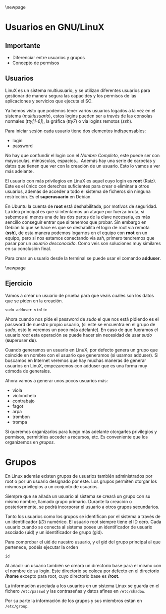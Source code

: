 \newpage
# Usuarios en GNU/LinuX

## Importante

 * Diferenciar entre usuarios y grupos
 * Concepto de permisos

## Usuarios

LinuX es un sistema multiusuario, y se utilizan diferentes usuarios para gestionar de manera segura las capacides y los permisos de las aplicaciones y servicios que ejecuta el SO.

Ya hemos visto que podemos tener varios usuarios logados a la vez en el sistema (*multiusuario*), estos logins pueden ser a través de las consolas normales (*tty[1-6]*), la gráfica (*tty7*) o via logins remotos (*ssh*).

Para iniciar sesión cada usuario tiene dos elementos indispensables:

 * login
 * password

No hay que confundir el login con el *Nombre Completo*, este puede ser con mayusculas, minúsculas, espacios...
Además hay una serie de carpetas y datos que tienen que ver con la creación de un usuario. Esto lo vamos a ver más adelante.

El usuario con más privilegios en LinuX es aquel cuyo login es **root** (Raiz). Este es el único con derechos suficientes para crear o eliminar a otros usuarios, además de acceder a todo el sistema de ficheros sin ninguna restricción. Es el **superusuario** en Debian.

En Ubuntu la cuenta de **root** está deshabilitada, por motivos de seguridad. La idea principal es que si intentamos un ataque por fuerza bruta, si sabemos al menos una de las dos partes de la clave necesaria, es más sencillo conseguir entrar que si tenemos que probar. Sin embargo en Debian lo que se hace es que se deshabilita el login de root via remota (**ssh**), de esta manera podemos logarnos en el equipo con **root** en un equipo, pero si nos estamos conectando via *ssh*, primero tendremos que pasar por un *usuario desconocido*. Como veis son soluciones muy similares en su conclusión final.

Para crear un usuario desde la terminal se puede usar el comando **adduser**.

\newpage
## Ejercicio

Vamos a crear un usuario de prueba para que veais cuales son los datos que se piden en la creación.

 `
sudo adduser violin
 `

Ahora cuando nos pide el password de *sudo* el que nos está pidiendo es el password de nuestro propio usuario, (si este se encuentra en el grupo de *sudo*, esto lo veremos un poco más adelante). En caso de que fueramos el usuario *root* esta operación se puede hacer sin necesidad de usar *sudo* (**su**peruser **do**).

Cuando generamos un usuario en LinuX, por defecto genera un grupo que coincide en nombre con el usuario que generamos (si usamos adduser). Si buscamos en Internet veremos que hay muchas maneras de generar usuarios en LinuX, empezaremos con adduser que es una forma muy cómoda de generalos.

Ahora vamos a generar unos pocos usuarios más:

 * viola
 * violonchelo
 * contrabajo
 * fagot
 * arpa
 * trombon
 * trompa

Si queremos organizarlos para luego más adelante otorgarles privilegios y permisos, permitirles acceder a recursos, etc. Es conveniente que los organizemos en *grupos*.

# Grupos

En Linux además existen grupos de usuarios también administrados por root o por un usuario designado por este. Los grupos permiten otorgar los mismos privilegios a un conjunto de usuarios.

Siempre que se añada un usuario al sistema se creará un grupo con su mismo nombre, llamado grupo primario. Durante la creación o posteriormente, se podrá incorporar el usuario a otros grupos secundarios.

Tanto los usuarios como los grupos se identifican por el sistema a través de un identificador (*ID*) numérico. El usuario root siempre tiene el ID cero. Cada usuario cuando se conecta al sistema posee un identificador de usuario asociado (uid) y un identificador de grupo (gid).

Para comprobar el uid de nuestro usuario, y el gid del grupo principal al que pertenece, podéis ejecutar la orden

 `
 id
 `

 Al añadir un usuario también se creará un directorio base para el mismo con el nombre de su login.  Este directorio se coloca por defecto en el directorio **/home** excepto para root, cuyo directorio  base es **/root**.

La información asociada a los usuarios en un sistema Linux se guarda en el fichero `/etc/passwd`
y las contraseñas y datos afines en  `/etc/shadow`.

Por su parte la información de los grupos y sus miembros están en `/etc/group`.
